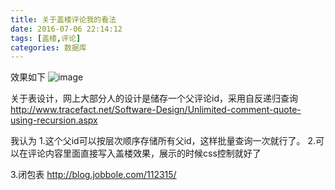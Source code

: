```yaml
---
title: 关于盖楼评论我的看法
date: 2016-07-06 22:14:12
tags: [盖楼,评论]
categories: 数据库
---
```


效果如下
![image](https://cloud.githubusercontent.com/assets/7789698/16605514/28534b6a-4362-11e6-8f1e-5c3f5d298f1e.png)

关于表设计，网上大部分人的设计是储存一个父评论id，采用自反递归查询
http://www.tracefact.net/Software-Design/Unlimited-comment-quote-using-recursion.aspx

我认为
1.这个父id可以按层次顺序存储所有父id，这样批量查询一次就行了。
2.可以在评论内容里面直接写入盖楼效果，展示的时候css控制就好了


3.闭包表
http://blog.jobbole.com/112315/
